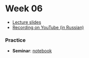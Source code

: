# Week 06

- [Lecture slides](https://docs.google.com/presentation/d/1wcg21BDdHeWOp2x9cQ9R6mzYu98eDjlWDwAi7ccAmmY/edit?usp=sharing)
- [Recording on YouTube (in Russian)](https://youtu.be/nWd9oEOqywc)

### Practice

- **Seminar**: [notebook](./semSpSepTOSOLVE.ipynb)
